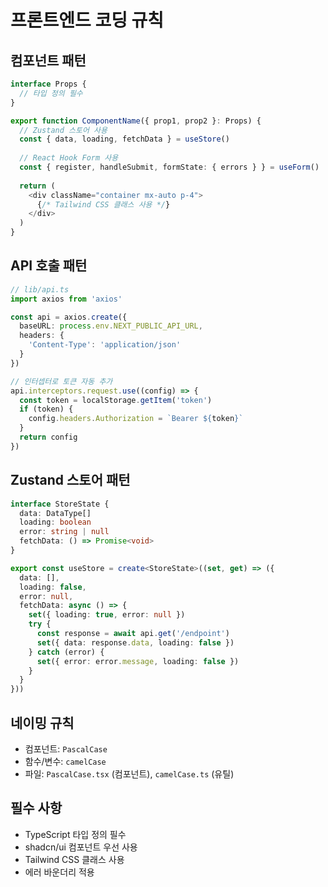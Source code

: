 # 프론트엔드 코딩 규칙

## 컴포넌트 패턴
```typescript
interface Props {
  // 타입 정의 필수
}

export function ComponentName({ prop1, prop2 }: Props) {
  // Zustand 스토어 사용
  const { data, loading, fetchData } = useStore()
  
  // React Hook Form 사용
  const { register, handleSubmit, formState: { errors } } = useForm()
  
  return (
    <div className="container mx-auto p-4">
      {/* Tailwind CSS 클래스 사용 */}
    </div>
  )
}
```

## API 호출 패턴
```typescript
// lib/api.ts
import axios from 'axios'

const api = axios.create({
  baseURL: process.env.NEXT_PUBLIC_API_URL,
  headers: {
    'Content-Type': 'application/json'
  }
})

// 인터셉터로 토큰 자동 추가
api.interceptors.request.use((config) => {
  const token = localStorage.getItem('token')
  if (token) {
    config.headers.Authorization = `Bearer ${token}`
  }
  return config
})
```

## Zustand 스토어 패턴
```typescript
interface StoreState {
  data: DataType[]
  loading: boolean
  error: string | null
  fetchData: () => Promise<void>
}

export const useStore = create<StoreState>((set, get) => ({
  data: [],
  loading: false,
  error: null,
  fetchData: async () => {
    set({ loading: true, error: null })
    try {
      const response = await api.get('/endpoint')
      set({ data: response.data, loading: false })
    } catch (error) {
      set({ error: error.message, loading: false })
    }
  }
}))
```

## 네이밍 규칙
- 컴포넌트: `PascalCase`
- 함수/변수: `camelCase`
- 파일: `PascalCase.tsx` (컴포넌트), `camelCase.ts` (유틸)

## 필수 사항
- TypeScript 타입 정의 필수
- shadcn/ui 컴포넌트 우선 사용
- Tailwind CSS 클래스 사용
- 에러 바운더리 적용
